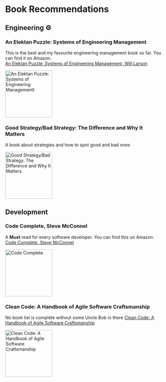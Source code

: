 # Book Recommendations

## Engineering ⚙

### An Elektan Puzzle: Systems of Engineering Management

This is the best and my favourite engineering management book so far. You can find it on Amazon.  
[An Elektan Puzzle: Systems of Engineering Management, Will Larson](https://www.amazon.co.uk/dp/B07QYCHJ7V/ref=dp-kindle-redirect?_encoding=UTF8&btkr=1)

<img title="An Elektan Puzzle: Systems of Engineering Management" 
     alt="An Elektan Puzzle: Systems of Engineering Managementt" 
     src="https://m.media-amazon.com/images/I/51aTO3pGp9L.jpg"
     height=150>
     

### Good Strategy/Bad Strategy: The Difference and Why It Matters

A book about strategies and how to spot good and bad ones

<img title="Good Strategy/Bad Strategy: The Difference and Why It Matters" 
     alt="Good Strategy/Bad Strategy: The Difference and Why It Matters" 
     src="https://user-images.githubusercontent.com/6114264/184860537-e33aa115-ed51-4993-874d-3648d26bbd5f.png"
     height=150>

     
## Development

### Code Complete, Steve McConnel

A **Must** read for every software developer. You can find this on Amazon.  
[Code Complete, Steve McConnel](https://www.amazon.co.uk/Code-Complete-Practical-Handbook-Construction/dp/0735619670/ref=sr_1_1?keywords=code+complete&qid=1660291970&sr=8-1)

<img title="Code Complete by Steve McConnel"
     alt="Code Complete"
     src="https://images-na.ssl-images-amazon.com/images/I/41nvEPEagML._SX408_BO1,204,203,200_.jpg"
     height=150>
     
### Clean Code: A Handbook of Agile Software Craftsmanship

No book list is complete without some Uncle Bob in there
[Clean Code: A Handbook of Agile Software Craftsmanship](https://www.amazon.co.uk/Clean-Code-Handbook-Software-Craftsmanship/dp/B08X919JQ3/ref=sr_1_1?crid=1GZ7ABLODEMBU&keywords=clean+code&qid=1660646677&sprefix=clean+code%2Caps%2C74&sr=8-1)

<img title="Clean Code: A Handbook of Agile Software Craftsmanship"
     alt="Clean Code: A Handbook of Agile Software Craftsmanship"
     src="https://m.media-amazon.com/images/I/41EYLUDaF8L.jpg"
     height=150>
